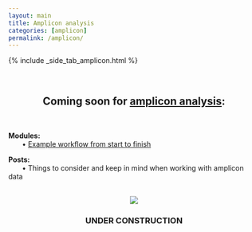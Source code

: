 ```yaml
---
layout: main
title: Amplicon analysis
categories: [amplicon]
permalink: /amplicon/
---
```


{% include _side_tab_amplicon.html %}

<br>

<center><h2>Coming soon for <a href="/amplicon/">amplicon analysis</a>:</h2></center>
<br>

__Modules:__  
&nbsp;&nbsp;&nbsp;&nbsp;&nbsp;&nbsp; • [Example workflow from start to finish](/amplicon/workflow_ex)

__Posts:__  
&nbsp;&nbsp;&nbsp;&nbsp;&nbsp;&nbsp; • Things to consider and keep in mind when working with amplicon data  
<br>

<center><img src="{{ site.url }}/images/under_construction.jpeg"></center>
<center><h3>UNDER CONSTRUCTION</h3></center>
